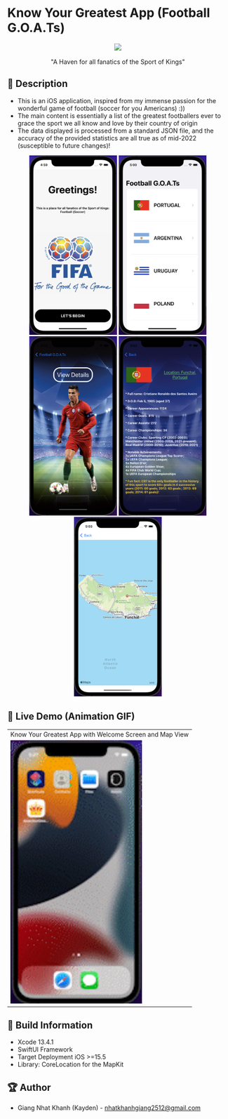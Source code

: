 # Know Your Greatest App (Football G.O.A.Ts)


<p align="center">
  <img width="100" src="Assets.xcassets/AppIcon.appiconset/64.png">
</p>

<p align="center">"A Haven for all fanatics of the Sport of Kings"</p>

## 📖 Description

- This is an iOS application, inspired from my immense passion for the wonderful game of football (soccer for you Americans) :))
- The main content is essentially a list of the greatest footballers ever to grace the sport we all know and love by their country of origin
- The data displayed is processed from a standard JSON file, and the accuracy of the provided statistics are all true as of mid-2022 (susceptible to future changes)!

<p align="center">
  <img src="ViewScreenshots/WelcomeView.png" width="200" > 
  <img src="ViewScreenshots/MainMenuView.png" width="200" > 
  <img src="ViewScreenshots/PlayerCardView.png" width="200" > 
  <img src="ViewScreenshots/DetailView.png" width="200" >
  <img src="ViewScreenshots/LocationMapView.png" width="200" >
</p>

## 🔮 Live Demo (Animation GIF)

<table>
  <tr>
     <td>Know Your Greatest App with Welcome Screen and Map View</td>
  </tr>
  <tr>
    <td><img src="https://github.com/KaydenGiang2512/KnowYourGreatest/blob/main/ViewScreenshots/App%20Demo.gif?raw=true" width="300"></td>
   </tr>
 </table>

## 🔧 Build Information
- Xcode 13.4.1
- SwiftUI Framework
- Target Deployment iOS >=15.5
- Library: CoreLocation for the MapKit

## 🏆 Author
- Giang Nhat Khanh (Kayden) - nhatkhanhgiang2512@gmail.com
